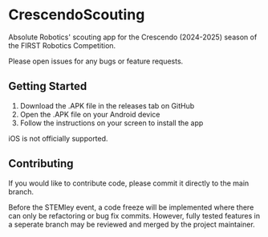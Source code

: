 # CrescendoScouting

Absolute Robotics' scouting app for the Crescendo (2024-2025) season of the FIRST Robotics Competition.

Please open issues for any bugs or feature requests.

## Getting Started

1. Download the .APK file in the releases tab on GitHub
2. Open the .APK file on your Android device
3. Follow the instructions on your screen to install the app

iOS is not officially supported.

## Contributing

If you would like to contribute code, please commit it directly to the main branch.

Before the STEMley event, a code freeze will be implemented where there can only be refactoring or bug fix commits. However, fully tested features in a seperate branch may be reviewed and merged by the project maintainer.
